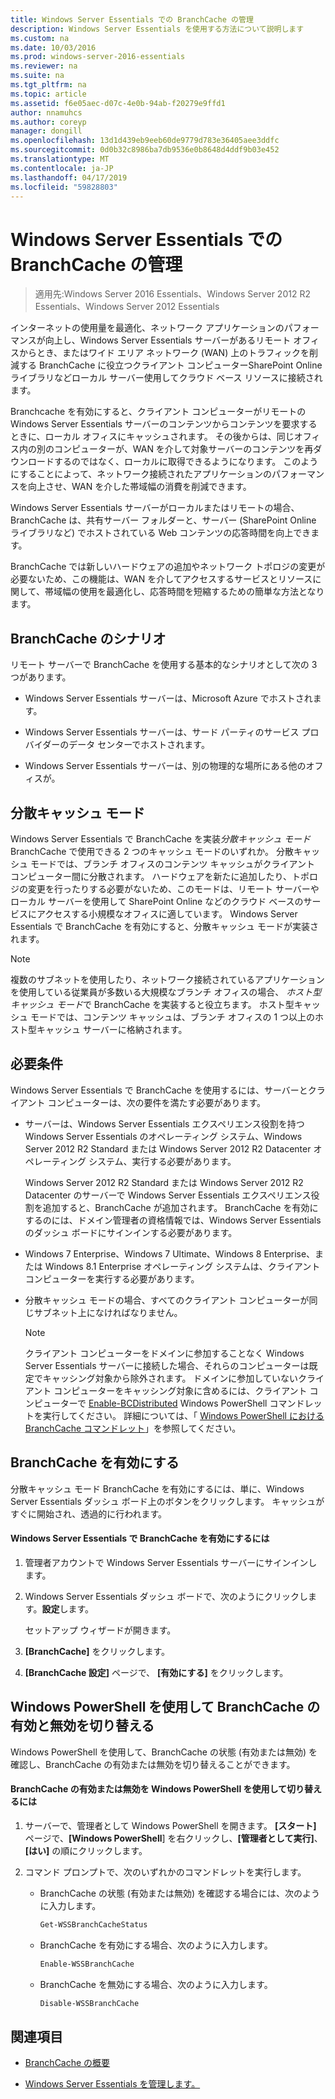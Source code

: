 ```yaml
---
title: Windows Server Essentials での BranchCache の管理
description: Windows Server Essentials を使用する方法について説明します
ms.custom: na
ms.date: 10/03/2016
ms.prod: windows-server-2016-essentials
ms.reviewer: na
ms.suite: na
ms.tgt_pltfrm: na
ms.topic: article
ms.assetid: f6e05aec-d07c-4e0b-94ab-f20279e9ffd1
author: nnamuhcs
ms.author: coreyp
manager: dongill
ms.openlocfilehash: 13d1d439eb9eeb60de9779d783e36405aee3ddfc
ms.sourcegitcommit: 0d0b32c8986ba7db9536e0b8648d4ddf9b03e452
ms.translationtype: MT
ms.contentlocale: ja-JP
ms.lasthandoff: 04/17/2019
ms.locfileid: "59828803"
---
```

# <a name="manage-branchcache-in-windows-server-essentials"></a>Windows Server Essentials での BranchCache の管理

>適用先:Windows Server 2016 Essentials、Windows Server 2012 R2 Essentials、Windows Server 2012 Essentials

インターネットの使用量を最適化、ネットワーク アプリケーションのパフォーマンスが向上し、Windows Server Essentials サーバーがあるリモート オフィスからとき、またはワイド エリア ネットワーク (WAN) 上のトラフィックを削減する BranchCache に役立つクライアント コンピューターSharePoint Online ライブラリなどローカル サーバー使用してクラウド ベース リソースに接続されます。  
  
 Branchcache を有効にすると、クライアント コンピューターがリモートの Windows Server Essentials サーバーのコンテンツからコンテンツを要求するときに、ローカル オフィスにキャッシュされます。 その後からは、同じオフィス内の別のコンピューターが、WAN を介して対象サーバーのコンテンツを再ダウンロードするのではなく、ローカルに取得できるようになります。 このようにすることによって、ネットワーク接続されたアプリケーションのパフォーマンスを向上させ、WAN を介した帯域幅の消費を削減できます。  
  
 Windows Server Essentials サーバーがローカルまたはリモートの場合、BranchCache は、共有サーバー フォルダーと、サーバー (SharePoint Online ライブラリなど) でホストされている Web コンテンツの応答時間を向上できます。  
  
 BranchCache では新しいハードウェアの追加やネットワーク トポロジの変更が必要ないため、この機能は、WAN を介してアクセスするサービスとリソースに関して、帯域幅の使用を最適化し、応答時間を短縮するための簡単な方法となります。  
  
## <a name="branchcache-scenarios"></a>BranchCache のシナリオ  
 リモート サーバーで BranchCache を使用する基本的なシナリオとして次の 3 つがあります。  
  
-   Windows Server Essentials サーバーは、Microsoft Azure でホストされます。  
  
-   Windows Server Essentials サーバーは、サード パーティのサービス プロバイダーのデータ センターでホストされます。  
  
-   Windows Server Essentials サーバーは、別の物理的な場所にある他のオフィスが。  
  
## <a name="distributed-cache-mode"></a>分散キャッシュ モード  
 Windows Server Essentials で BranchCache を実装*分散キャッシュ モード*BranchCache で使用できる 2 つのキャッシュ モードのいずれか。 分散キャッシュ モードでは、ブランチ オフィスのコンテンツ キャッシュがクライアント コンピューター間に分散されます。 ハードウェアを新たに追加したり、トポロジの変更を行ったりする必要がないため、このモードは、リモート サーバーやローカル サーバーを使用して SharePoint Online などのクラウド ベースのサービスにアクセスする小規模なオフィスに適しています。 Windows Server Essentials で BranchCache を有効にすると、分散キャッシュ モードが実装されます。  
  
> [!NOTE]
>  複数のサブネットを使用したり、ネットワーク接続されているアプリケーションを使用している従業員が多数いる大規模なブランチ オフィスの場合、 *ホスト型キャッシュ モード*で BranchCache を実装すると役立ちます。 ホスト型キャッシュ モードでは、コンテンツ キャッシュは、ブランチ オフィスの 1 つ以上のホスト型キャッシュ サーバーに格納されます。
  
## <a name="requirements"></a>必要条件  
 Windows Server Essentials で BranchCache を使用するには、サーバーとクライアント コンピューターは、次の要件を満たす必要があります。  
  
-   サーバーは、Windows Server Essentials エクスペリエンス役割を持つ Windows Server Essentials のオペレーティング システム、Windows Server 2012 R2 Standard または Windows Server 2012 R2 Datacenter オペレーティング システム、実行する必要があります。  
  
     Windows Server 2012 R2 Standard または Windows Server 2012 R2 Datacenter のサーバーで Windows Server Essentials エクスペリエンス役割を追加すると、BranchCache が追加されます。 BranchCache を有効にするのには、ドメイン管理者の資格情報では、Windows Server Essentials のダッシュ ボードにサインインする必要があります。  
  
-   Windows 7 Enterprise、Windows 7 Ultimate、Windows 8 Enterprise、または Windows 8.1 Enterprise オペレーティング システムは、クライアント コンピューターを実行する必要があります。  
  
-   分散キャッシュ モードの場合、すべてのクライアント コンピューターが同じサブネット上になければなりません。  
  
    > [!NOTE]
    >  クライアント コンピューターをドメインに参加することなく Windows Server Essentials サーバーに接続した場合、それらのコンピューターは既定でキャッシング対象から除外されます。 ドメインに参加していないクライアント コンピューターをキャッシング対象に含めるには、クライアント コンピューターで [Enable-BCDistributed](https://technet.microsoft.com/library/hh848398.aspx) Windows PowerShell コマンドレットを実行してください。 詳細については、「 [Windows PowerShell における BranchCache コマンドレット](https://technet.microsoft.com/library/hh848392.aspx)」を参照してください。  
 
  
## <a name="turn-branchcache-on"></a>BranchCache を有効にする  
 分散キャッシュ モード BranchCache を有効にするには、単に、Windows Server Essentials ダッシュ ボード上のボタンをクリックします。 キャッシュがすぐに開始され、透過的に行われます。  
  
#### <a name="to-turn-on-branchcache-in-windows-server-essentials"></a>Windows Server Essentials で BranchCache を有効にするには  
  
1.  管理者アカウントで Windows Server Essentials サーバーにサインインします。  
  
2.  Windows Server Essentials ダッシュ ボードで、次のようにクリックします。**設定**します。  
  
     セットアップ ウィザードが開きます。  
  
3.  **[BranchCache]** をクリックします。  
  
4.  **[BranchCache 設定]** ページで、 **[有効にする]** をクリックします。  
  
## <a name="use-windows-powershell-to-turn-branchcache-on-or-off"></a>Windows PowerShell を使用して BranchCache の有効と無効を切り替える  
 Windows PowerShell を使用して、BranchCache の状態 (有効または無効) を確認し、BranchCache の有効または無効を切り替えることができます。  
  
#### <a name="to-turn-branchcache-on-or-off-using-windows-powershell"></a>BranchCache の有効または無効を Windows PowerShell を使用して切り替えるには  
  
1.  サーバーで、管理者として Windows PowerShell を開きます。 **[スタート]** ページで、**[Windows PowerShell**] を右クリックし、**[管理者として実行]**、**[はい]** の順にクリックします。  
  
2.  コマンド プロンプトで、次のいずれかのコマンドレットを実行します。  
  
    -   BranchCache の状態 (有効または無効) を確認する場合には、次のように入力します。  
  
        ```powershell  
        Get-WSSBranchCacheStatus  
        ```  
  
    -   BranchCache を有効にする場合、次のように入力します。  
  
        ```powershell  
        Enable-WSSBranchCache  
        ```  
  
    -   BranchCache を無効にする場合、次のように入力します。  
  
        ```powershell  
        Disable-WSSBranchCache  
        ```  
  
## <a name="see-also"></a>関連項目  
    
-   [BranchCache の概要](https://technet.microsoft.com/library/hh831696.aspx)  
  
-   [Windows Server Essentials を管理します。](Manage-Windows-Server-Essentials.md)
